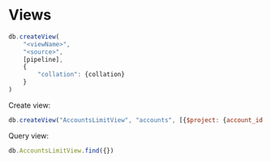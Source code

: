 # Views

```javascript
db.createView(
    "<viewName>",
    "<source>",
    [pipeline],
    {
        "collation": {collation}
    }
)
```

Create view:

```javascript
db.createView("AccountsLimitView", "accounts", [{$project: {account_id: 1, limit: 1}}])
```

Query view:

```javascript
db.AccountsLimitView.find({})
```
